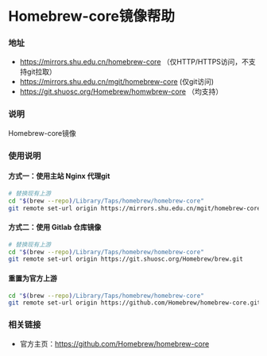 # Homebrew-core镜像帮助 

### 地址 

- https://mirrors.shu.edu.cn/homebrew-core （仅HTTP/HTTPS访问，不支持git拉取）
- https://mirrors.shu.edu.cn/mgit/homebrew-core (仅git访问)
- https://git.shuosc.org/Homebrew/homwbrew-core （均支持）

### 说明 

Homebrew-core镜像

### 使用说明

#### 方式一：使用主站 Nginx 代理git

```bash
# 替换现有上游
cd "$(brew --repo)/Library/Taps/homebrew/homebrew-core"
git remote set-url origin https://mirrors.shu.edu.cn/mgit/homebrew-core
```

#### 方式二：使用 Gitlab 仓库镜像

```bash
# 替换现有上游
cd "$(brew --repo)/Library/Taps/homebrew/homebrew-core"
git remote set-url origin https://git.shuosc.org/Homebrew/brew.git
```

#### 重置为官方上游

```bash
cd "$(brew --repo)/Library/Taps/homebrew/homebrew-core"
git remote set-url origin https://github.com/Homebrew/homebrew-core.git
```

### 相关链接 

- 官方主页：https://github.com/Homebrew/homebrew-core